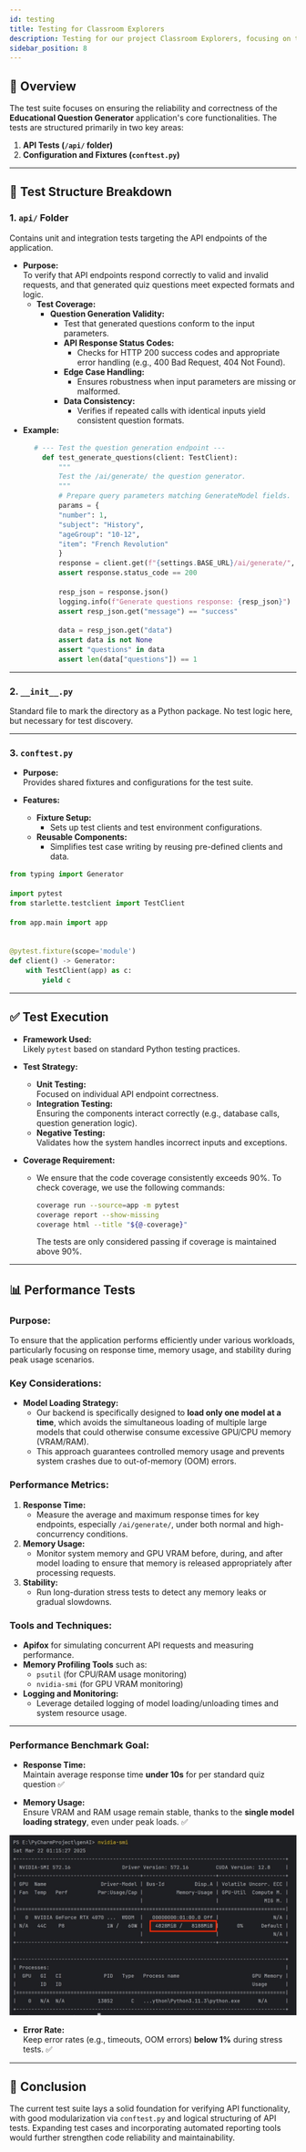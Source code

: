 ```yaml
---
id: testing
title: Testing for Classroom Explorers
description: Testing for our project Classroom Explorers, focusing on the testing process and technologies used.
sidebar_position: 8
---
```


## 🧪 Overview

The test suite focuses on ensuring the reliability and correctness of the **Educational Question Generator**
application's core functionalities. The tests are structured primarily in two key areas:

1. **API Tests (`/api/` folder)**
2. **Configuration and Fixtures (`conftest.py`)**

---

## 📂 Test Structure Breakdown

### 1. **`api/` Folder**

Contains unit and integration tests targeting the API endpoints of the application.

- **Purpose:**  
  To verify that API endpoints respond correctly to valid and invalid requests, and that generated quiz questions meet
  expected formats and logic.
    - **Test Coverage:**
        - **Question Generation Validity:**
            - Test that generated questions conform to the input parameters.
            - **API Response Status Codes:**
                - Checks for HTTP 200 success codes and appropriate error handling (e.g., 400 Bad Request, 404 Not
                  Found).
            - **Edge Case Handling:**
                - Ensures robustness when input parameters are missing or malformed.
            - **Data Consistency:**
                - Verifies if repeated calls with identical inputs yield consistent question formats.
- **Example:**

```python
      # --- Test the question generation endpoint ---
        def test_generate_questions(client: TestClient):
            """
            Test the /ai/generate/ the question generator.
            """
            # Prepare query parameters matching GenerateModel fields.
            params = {
            "number": 1,
            "subject": "History",
            "ageGroup": "10-12",
            "item": "French Revolution"
            }
            response = client.get(f"{settings.BASE_URL}/ai/generate/", params=params)
            assert response.status_code == 200
                
            resp_json = response.json()
            logging.info(f"Generate questions response: {resp_json}")
            assert resp_json.get("message") == "success"
                
            data = resp_json.get("data")
            assert data is not None
            assert "questions" in data
            assert len(data["questions"]) == 1
```

---

### 2. **`__init__.py`**

Standard file to mark the directory as a Python package. No test logic here, but necessary for test discovery.

---

### 3. **`conftest.py`**

- **Purpose:**  
  Provides shared fixtures and configurations for the test suite.

- **Features:**
    - **Fixture Setup:**
        - Sets up test clients and test environment configurations.
    - **Reusable Components:**
        - Simplifies test case writing by reusing pre-defined clients and data.

```python
from typing import Generator

import pytest
from starlette.testclient import TestClient

from app.main import app


@pytest.fixture(scope='module')
def client() -> Generator:
    with TestClient(app) as c:
        yield c
```

---

## ✅ Test Execution

- **Framework Used:**  
  Likely `pytest` based on standard Python testing practices.

- **Test Strategy:**
    - **Unit Testing:**  
      Focused on individual API endpoint correctness.
    - **Integration Testing:**  
      Ensuring the components interact correctly (e.g., database calls, question generation logic).
    - **Negative Testing:**  
      Validates how the system handles incorrect inputs and exceptions.
- **Coverage Requirement:**
    - We ensure that the code coverage consistently exceeds 90%. To check coverage, we use the following commands:
      ```bash
      coverage run --source=app -m pytest
      coverage report --show-missing
      coverage html --title "${@-coverage}"
      ```
      The tests are only considered passing if coverage is maintained above 90%.

---

## 📊 Performance Tests

### **Purpose:**

To ensure that the application performs efficiently under various workloads, particularly focusing on response time,
memory usage, and stability during peak usage scenarios.

### **Key Considerations:**

- **Model Loading Strategy:**
    - Our backend is specifically designed to **load only one model at a time**, which avoids the simultaneous loading
      of multiple large models that could otherwise consume excessive GPU/CPU memory (VRAM/RAM).
    - This approach guarantees controlled memory usage and prevents system crashes due to out-of-memory (OOM) errors.

### **Performance Metrics:**

1. **Response Time:**
    - Measure the average and maximum response times for key endpoints, especially `/ai/generate/`, under both normal
      and high-concurrency conditions.
2. **Memory Usage:**
    - Monitor system memory and GPU VRAM before, during, and after model loading to ensure that memory is released
      appropriately after processing requests.
3. **Stability:**
    - Run long-duration stress tests to detect any memory leaks or gradual slowdowns.

### **Tools and Techniques:**

- **Apifox** for simulating concurrent API requests and measuring performance.
- **Memory Profiling Tools** such as:
    - `psutil` (for CPU/RAM usage monitoring)
    - `nvidia-smi` (for GPU VRAM monitoring)
- **Logging and Monitoring:**
    - Leverage detailed logging of model loading/unloading times and system resource usage.

---

### **Performance Benchmark Goal:**

- **Response Time:**  
  Maintain average response time **under 10s** for per standard quiz question ✅

- **Memory Usage:**  
  Ensure VRAM and RAM usage remain stable, thanks to the **single model loading strategy**, even under peak loads. ✅

![image](./testingImg/VRAM.jpeg)

- **Error Rate:**  
  Keep error rates (e.g., timeouts, OOM errors) **below 1%** during stress tests. ✅

---

## 🚀 Conclusion

The current test suite lays a solid foundation for verifying API functionality, with good modularization via
`conftest.py` and logical structuring of API tests. Expanding test cases and incorporating automated reporting tools
would further strengthen code reliability and maintainability.
